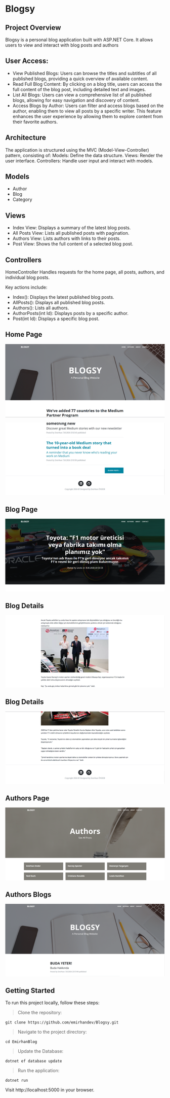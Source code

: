 # Blogsy 

## Project Overview
Blogsy is a personal blog application built with ASP.NET Core. It allows users to view and interact with blog posts and authors

## User Access:
- View Published Blogs: Users can browse the titles and subtitles of all published blogs, providing a quick overview of available content.
- Read Full Blog Content: By clicking on a blog title, users can access the full content of the blog post, including detailed text and images.
- List All Blogs: Users can view a comprehensive list of all published blogs, allowing for easy navigation and discovery of content.
- Access Blogs by Author: Users can filter and access blogs based on the author, enabling them to view all posts by a specific writer. This feature enhances the user experience by allowing them to explore content from their favorite authors.

## Architecture
The application is structured using the MVC (Model-View-Controller) pattern, consisting of:
Models: Define the data structure.
Views: Render the user interface.
Controllers: Handle user input and interact with models.

## Models
- Author
- Blog
- Category


## Views
- Index View: Displays a summary of the latest blog posts.
- All Posts View: Lists all published posts with pagination.
- Authors View: Lists authors with links to their posts.
- Post View: Shows the full content of a selected blog post.

## Controllers
HomeController
Handles requests for the home page, all posts, authors, and individual blog posts.

Key actions include:

- Index(): Displays the latest published blog posts.
- AllPosts(): Displays all published blog posts.
- Authors(): Lists all authors.
- AuthorPosts(int Id): Displays posts by a specific author.
- Post(int Id): Displays a specific blog post.

## Home Page
![Home Page](https://github.com/emirhandev/Blogsy/blob/main/EmirhanBlog/Images/1.png)<br/>

![Home Page](https://github.com/emirhandev/Blogsy/blob/main/EmirhanBlog/Images/2.png)<br/>

## Blog Page
![Blog Page](https://github.com/emirhandev/Blogsy/blob/main/EmirhanBlog/Images/3.png)<br/>

## Blog Details
![Blog Details](https://github.com/emirhandev/Blogsy/blob/main/EmirhanBlog/Images/4.png)<br/>

## Blog Details
![Blog Details](https://github.com/emirhandev/Blogsy/blob/main/EmirhanBlog/Images/5.png)<br/>

## Authors Page
![Authors Page](https://github.com/emirhandev/Blogsy/blob/main/EmirhanBlog/Images/6.png)<br/>

## Authors Blogs
![Authors Blogs](https://github.com/emirhandev/Blogsy/blob/main/EmirhanBlog/Images/7.png)<br/>


## Getting Started
To run this project locally, follow these steps:
> Clone the repository:

    git clone https://github.com/emirhandev/Blogsy.git

> Navigate to the project directory:

    cd EmirhanBlog


> Update the Database:

    dotnet ef database update

> Run the application:

    dotnet run

Visit http://localhost:5000 in your browser.



